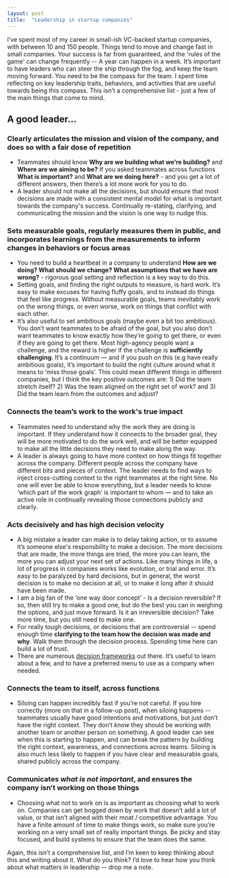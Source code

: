 ```yaml
---
layout: post
title:  "Leadership in startup companies"
---
```


I’ve spent most of my career in small-ish VC-backed startup companies, with between 10 and 150 people. Things tend to move and change fast in small companies. Your success is far from guaranteed, and the 'rules of the game' can change frequently -- A year can happen in a week. It’s important to have leaders who can steer the ship through the fog, and keep the team moving forward. You need to be the compass for the team. I spent time reflecting on key leadership traits, behaviors, and activities that are useful towards being this compass. This isn’t a comprehensive list - just a few of the main things that come to mind.

## A good leader…

### Clearly articulates the mission and vision of the company, and does so with a fair dose of repetition 
- Teammates should know **Why are we building what we’re building?** and **Where are we aiming to be?** If you asked teammates across functions **What is important?** and **What are we doing here?** - and you get a lot of different answers, then there’s a lot more work for you to do.
- A leader should not make all the decisions, but should ensure that most decisions are made with a consistent mental model for what is important towards the company's success. Continually re-stating, clarifying, and communicating the mission and the vision is one way to nudge this.

### Sets measurable goals, regularly measures them in public, and incorporates learnings from the measurements to inform changes in behaviors or focus areas
- You need to build a heartbeat in a company to understand **How are we doing? What should we change? What assumptions that we have are wrong?** - rigorous goal setting and reflection is a key way to do this.
- Setting goals, and finding the right outputs to measure, is hard work. It’s easy to make excuses for having fluffy goals, and to instead do things that feel like progress. Without measurable goals, teams inevitably work on the wrong things, or even worse, work on things that conflict with each other.
- It’s also useful to set ambitious goals (maybe even a bit too ambitious). You don’t want teammates to be afraid of the goal, but you also don’t want teammates to know exactly how they’re going to get there, or even if they are going to get there. Most high-agency people want a challenge, and the reward is higher if the challenge is **sufficiently challenging**.  It’s a continuum — and if you push on this (e.g have really ambitious goals), it’s important to build the right culture around what it means to ‘miss those goals’. This could mean different things in different companies, but I think the key positive outcomes are: 1) Did the team stretch itself? 2) Was the team aligned on the right set of work? and 3) Did the team learn from the outcomes and adjust?

### Connects the team’s work to the work's true impact
- Teammates need to understand why the work they are doing is important. If they understand how it connects to the broader goal, they will be more motivated to do the work well, and will be better equipped to make all the little decisions they need to make along the way.
- A leader is always going to have more context on how things fit together across the company. Different people across the company have different bits and pieces of context. The leader needs to find ways to inject cross-cutting context to the right teammates at the right time. No one will ever be able to know everything, but a leader needs to know ‘which part of the work graph’ is important to whom — and to take an active role in continually revealing those connections publicly and clearly.

### Acts decisively and has high decision velocity
- A big mistake a leader can make is to delay taking action, or to assume it’s someone else's responsbility to make a decision. The more decisions that are made, the more things are tried, the more you can learn, the more you can adjust your next set of actions. Like many things in life, a lot of progress in companies works like evolution, or trial and error. It’s easy to be paralyzed by hard decisions, but in general, the worst decision is to make no decision at all, or to make it long after it should have been made.
- I am a big fan of the ‘one way door concept’ - Is a decision reversible? If so, then still try to make a good one, but do the best you can in weighing the options, and just move forward. Is it an irreversible decision? Take more time, but you still need to make one. 
- For really tough decisions, or decisions that are controversial -- spend enough time **clarifying to the team how the decision was made and why**. Walk them through the decision process. Spending time here can build a lot of trust.
- There are numerous [decision frameworks](https://www.coinbase.com/blog/how-we-make-decisions-at-coinbase) out there. It’s useful to learn about a few, and to have a preferred menu to use as a company when needed.

### Connects the team to itself, across functions 
- Siloing can happen incredibly fast if you’re not careful. If you hire correctly (more on that in a follow-up post), when siloing happens -- teammates usually have good intentions and motivations, but just don’t have the right context. They don’t *know* they should be working with another team or another person on something. A good leader can see when this is starting to happen, and can break the pattern by building the right context, awareness, and connections across teams. Siloing is also much less likely to happen if you have clear and measurable goals, shared publicly across the company.

### Communicates *what is not important*, and ensures the company isn’t working on those things
- Choosing what not to work on is as important as choosing what to work on. Companies can get bogged down by work that doesn’t add a lot of value, or that isn’t aligned with their moat / competitive advantage. You have a finite amount of time to make things work, so make sure you’re working on a very small set of really important things. Be picky and stay focused, and build systems to ensure that the team does the same.

Again, this isn’t a comprehensive list, and I’m keen to keep thinking about this and writing about it. What do you think? I’d love to hear how you think about what matters in leadership -- drop me a note.
